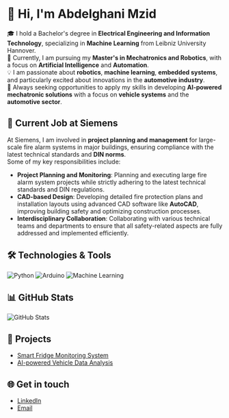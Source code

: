 # 👋 Hi, I'm Abdelghani Mzid

🎓 I hold a Bachelor's degree in **Electrical Engineering and Information Technology**, specializing in **Machine Learning** from Leibniz University Hannover.  
🌱 Currently, I am pursuing my **Master's in Mechatronics and Robotics**, with a focus on **Artificial Intelligence** and **Automation**.  
💡 I am passionate about **robotics**, **machine learning**, **embedded systems**, and particularly excited about innovations in the **automotive industry**.  
🚀 Always seeking opportunities to apply my skills in developing **AI-powered mechatronic solutions** with a focus on **vehicle systems** and the **automotive sector**.

## 💼 Current Job at Siemens
At Siemens, I am involved in **project planning and management** for large-scale fire alarm systems in major buildings, ensuring compliance with the latest technical standards and **DIN norms**.  
Some of my key responsibilities include:

- **Project Planning and Monitoring**: Planning and executing large fire alarm system projects while strictly adhering to the latest technical standards and DIN regulations.
- **CAD-based Design**: Developing detailed fire protection plans and installation layouts using advanced CAD software like **AutoCAD**, improving building safety and optimizing construction processes.
- **Interdisciplinary Collaboration**: Collaborating with various technical teams and departments to ensure that all safety-related aspects are fully addressed and implemented efficiently.


## 🛠 Technologies & Tools
![Python](https://img.shields.io/badge/Python-3.9-blue)
![Arduino](https://img.shields.io/badge/Arduino-Uno-brightgreen)
![Machine Learning](https://img.shields.io/badge/Machine_Learning-TensorFlow-orange)

## 📊 GitHub Stats
![GitHub Stats](https://github-readme-stats.vercel.app/api?username=AbdelghaniMzid&show_icons=true&theme=radical)

## 🚀 Projects
- [Smart Fridge Monitoring System](https://github.com/AbdelghaniMzid/fridge-control-arduino)
- [AI-powered Vehicle Data Analysis](https://github.com/your-username/vehicle-data-analysis)

## 🌐 Get in touch
- [LinkedIn](https://www.linkedin.com/in/abdelghani-mzid)
- [Email](mailto:abdelghani.mzid@example.com)
